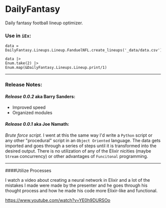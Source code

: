 # DailyFantasy

Daily fantasy football lineup optimizer.

### Use in `iEx`:

    data = DailyFantasy.Lineups.Lineup.FanduelNFL.create_lineups('_data/data.csv')

    data |>
    Enum.take(2) |>
    Enum.map(&DailyFantasy.Lineups.Lineup.print/1)

---

### Release Notes:

#### *Release 0.0.2* aka Barry Sanders:

* Improved speed
* Organized modules

#### *Release 0.0.1* aka Joe Namath:

*Brute force script.* I went at this the same way I'd write a `Python` script or any other "procedural" script in an `Object Oriented` language. The data gets imported and goes through a series of steps until it is transformed into the desired output. There is no utilization of any of the Elixir nicities (maybe `Stream` concurrency) or other advantages of `Funcitonal` programming.

---

####Utilize Processes

I watch a video about creating a neural network in Elixir and a lot of the mistakes I made were made by the presenter and he goes through his thought process and how he made his code more Elixir-like and functional.

https://www.youtube.com/watch?v=YE0h9DURSOo
